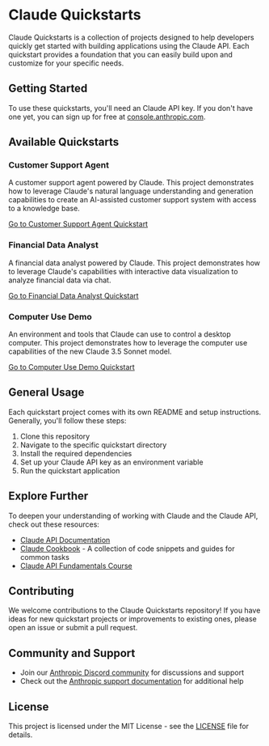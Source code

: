 # Claude Quickstarts

Claude Quickstarts is a collection of projects designed to help developers quickly get started with building  applications using the Claude API. Each quickstart provides a foundation that you can easily build upon and customize for your specific needs.

## Getting Started

To use these quickstarts, you'll need an Claude API key. If you don't have one yet, you can sign up for free at [console.anthropic.com](https://console.anthropic.com).

## Available Quickstarts

### Customer Support Agent

A customer support agent powered by Claude. This project demonstrates how to leverage Claude's natural language understanding and generation capabilities to create an AI-assisted customer support system with access to a knowledge base.

[Go to Customer Support Agent Quickstart](./customer-support-agent)

### Financial Data Analyst

A financial data analyst powered by Claude. This project demonstrates how to leverage Claude's capabilities with interactive data visualization to analyze financial data via chat.

[Go to Financial Data Analyst Quickstart](./financial-data-analyst)

### Computer Use Demo

An environment and tools that Claude can use to control a desktop computer. This project demonstrates how to leverage the computer use capabilities of the new Claude 3.5 Sonnet model.

[Go to Computer Use Demo Quickstart](./computer-use-demo)

## General Usage

Each quickstart project comes with its own README and setup instructions. Generally, you'll follow these steps:

1. Clone this repository
2. Navigate to the specific quickstart directory
3. Install the required dependencies
4. Set up your Claude API key as an environment variable
5. Run the quickstart application

## Explore Further

To deepen your understanding of working with Claude and the Claude API, check out these resources:

- [Claude API Documentation](https://docs.claude.com)
- [Claude Cookbook](https://github.com/anthropics/anthropic-cookbook) - A collection of code snippets and guides for common tasks
- [Claude API Fundamentals Course](https://github.com/anthropics/courses/tree/master/anthropic_api_fundamentals)

## Contributing

We welcome contributions to the Claude Quickstarts repository! If you have ideas for new quickstart projects or improvements to existing ones, please open an issue or submit a pull request.

## Community and Support

- Join our [Anthropic Discord community](https://www.anthropic.com/discord) for discussions and support
- Check out the [Anthropic support documentation](https://support.anthropic.com) for additional help

## License

This project is licensed under the MIT License - see the [LICENSE](LICENSE) file for details.
